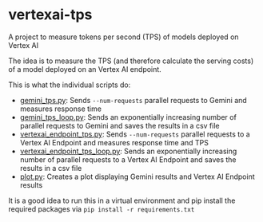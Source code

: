 # vertexai-tps

A project to measure tokens per second (TPS) of models deployed on Vertex AI

The idea is to measure the TPS (and therefore calculate the serving costs) of a model deployed on an Vertex AI endpoint.

This is what the individual scripts do:

- [gemini_tps.py](gemini_tps.py): Sends `--num-requests` parallel requests to Gemini and measures response time
- [gemini_tps_loop.py](gemini_tps_loop.py): Sends an exponentially increasing number of parallel requests to Gemini and saves the results in a csv file
- [vertexai_endpoint_tps.py](vertexai_endpoint_tps.py): Sends `--num-requests` parallel requests to a Vertex AI Endpoint and measures response time and TPS
- [vertexai_endpoint_tps_loop.py](vertexai_endpoint_tps_loop.py): Sends an exponentially increasing number of parallel requests to a Vertex AI Endpoint and saves the results in a csv file
- [plot.py](plot.py): Creates a plot displaying Gemini results and Vertex AI Endpoint results

It is a good idea to run this in a virtual environment and pip install the required packages via `pip install -r requirements.txt`
